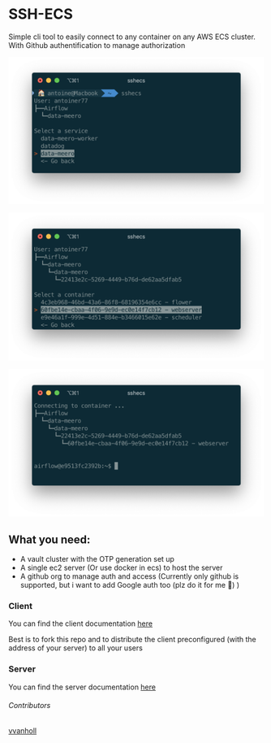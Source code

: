 # SSH-ECS
Simple cli tool to easily connect to any container on any AWS ECS cluster. With Github authentification to manage authorization

![Service list](images/service.png?raw=true "Service list")

![Container list](images/container.png?raw=true "Container list")

![Connection](images/ssh.png?raw=true "Connection")

##  What you need:

* A vault cluster with the OTP generation set up
* A single ec2 server (Or use docker in ecs) to host the server
* A github org to manage auth and access (Currently only github is supported, but i want to add Google auth too (plz do it for me :pray:) )

### Client

You can find the client documentation [here](https://github.com/antoiner77/ssh-ecs/tree/master/Client#ssh-ecs)

Best is to fork this repo and to distribute the client preconfigured (with the address of your server) to all your users

### Server 

You can find the server documentation [here](https://github.com/antoiner77/ssh-ecs/tree/master/Server#ssh-ecs-server)


###### Contributors

[vvanholl](https://github.com/vvanholl/)